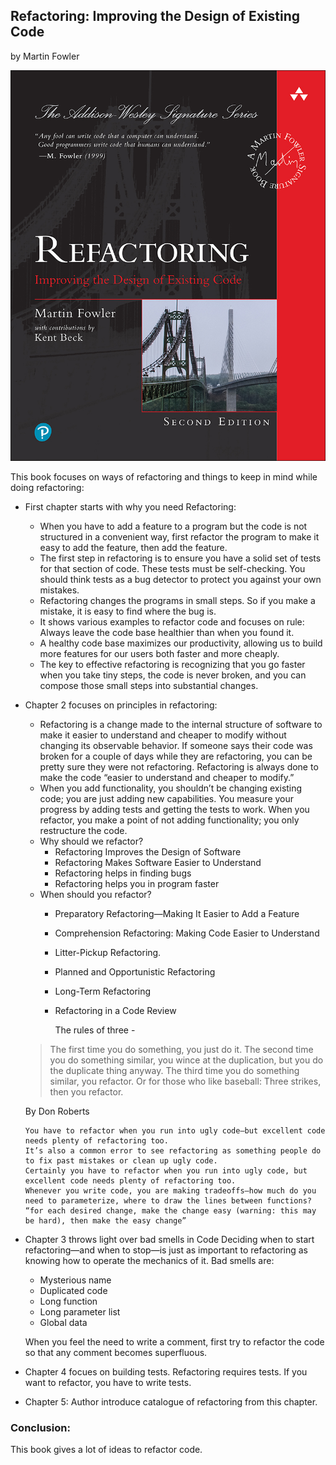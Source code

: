 ## Refactoring: Improving the Design of Existing Code
by Martin Fowler

![Refactoring: Improving the Design of Existing Code](refactoring.jpg)

This book focuses on ways of refactoring and things to keep in mind while doing refactoring:
* First chapter starts with why you need Refactoring: 
	* When you have to add a feature to a program but the code is not structured in a convenient way, first refactor the program to make it easy to add the feature, then add the feature.
	* The first step in refactoring is to ensure you have a solid set of tests for that section of code. These tests must be self-checking. You should think tests as a bug detector to protect you against your own mistakes. 
	* Refactoring changes the programs in small steps. So if you make a mistake, it is easy to find where the bug is.
	* It shows various examples to refactor code and focuses on rule: Always leave the code base healthier than when you found it.
	* A healthy code base maximizes our productivity, allowing us to build more features for our users both faster and more cheaply.
  * The key to effective refactoring is recognizing that you go faster when you take tiny steps, the code is never broken, and you can compose those small steps into substantial changes.

* Chapter 2 focuses on principles in refactoring:
  * Refactoring is a change made to the internal structure of software to make it easier to understand and cheaper to modify without changing its observable behavior. 
  If someone says their code was broken for a couple of days while they are refactoring, you can be pretty sure they were not refactoring. 
  Refactoring is always done to make the code “easier to understand and cheaper to modify.”
  * When you add functionality, you shouldn’t be changing existing code; you are just adding new capabilities. You measure your progress by adding tests and getting the tests to work.
  When you refactor, you make a point of not adding functionality; you only restructure the code.
  * Why should we refactor?
    * Refactoring Improves the Design of Software
    * Refactoring Makes Software Easier to Understand
    * Refactoring helps in finding bugs
    * Refactoring helps you in program faster
  * When should you refactor?
    * Preparatory Refactoring—Making It Easier to Add a Feature 
    * Comprehension Refactoring: Making Code Easier to Understand
    * Litter-Pickup Refactoring.
    * Planned and Opportunistic Refactoring
    * Long-Term Refactoring
    * Refactoring in a Code Review
    
      The rules of three - 
  > The first time you do something, you just do it. The second time you do something similar, you wince at the duplication, but you do the duplicate thing anyway. The third time you do something similar, you refactor. Or for those who like baseball: Three strikes, then you refactor.
  
  By Don Roberts
    
      You have to refactor when you run into ugly code—but excellent code needs plenty of refactoring too. 
      It’s also a common error to see refactoring as something people do to fix past mistakes or clean up ugly code. 
      Certainly you have to refactor when you run into ugly code, but excellent code needs plenty of refactoring too. 
      Whenever you write code, you are making tradeoffs—how much do you need to parameterize, where to draw the lines between functions?
      “for each desired change, make the change easy (warning: this may be hard), then make the easy change”

* Chapter 3 throws light over bad smells in Code
Deciding when to start refactoring—and when to stop—is just as important to refactoring as knowing how to operate the mechanics of it.
Bad smells are:
  * Mysterious name
  * Duplicated code
  * Long function
  * Long parameter list
  * Global data
  
  When you feel the need to write a comment, first try to refactor the code so that any comment becomes superfluous.

* Chapter 4 focues on building tests. Refactoring requires tests. If you want to refactor, you have to write tests.

* Chapter 5: Author introduce catalogue of refactoring from this chapter. 

### Conclusion: 
This book gives a lot of ideas to refactor code.
